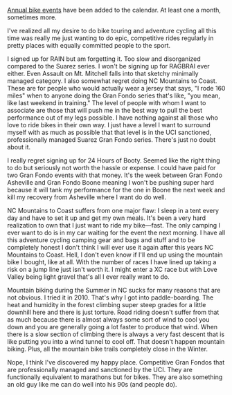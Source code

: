 [Annual bike events](../Fitness/Annual%20bike%20events.md) have been added to the calendar. At least one a month, sometimes more.

I've realized all my desire to do bike touring and adventure cycling all this time was really me just wanting to do epic, competitive rides regularly in pretty places with equally committed people to the sport.

I signed up for RAIN but am forgetting it. Too slow and disorganized compared to the Suarez series. I won't be signing up for RAGBRAI ever either. Even Assault on Mt. Mitchell falls into that sketchy minimally managed category. I also somewhat regret doing NC Mountains to Coast. These are for people who would actually wear a jersey that says, "I rode 160 miles" when to anyone doing the Gran Fondo series that's like, "you mean, like last weekend in training." The level of people with whom I want to associate are those that will push me in the best way to pull the best performance out of my legs possible. I have nothing against all those who love to ride bikes in their own way. I just have a level I want to surround myself with as much as possible that that level is in the UCI sanctioned, professionally managed Suarez Gran Fondo series. There's just no doubt about it.

I really regret signing up for 24 Hours of Booty. Seemed like the right thing to do but seriously not worth the hassle or expense. I could have paid for two Gran Fondo events with that money. It's the week between Gran Fondo Asheville and Gran Fondo Boone meaning I won't be pushing super hard because it will tank my performance for the one in Boone the next week and kill my recovery from Asheville where I want do do well.

NC Mountains to Coast suffers from one major flaw: I sleep in a tent every day and have to set it up and get my own meals. It's been a very hard realization to own that I just want to ride my bike—fast. The only camping I ever want to do is in my car waiting for the event the next morning. I have all this adventure cycling camping gear and bags and stuff and to be completely honest I don't think I will ever use it again after this years NC Mountains to Coast. Hell, I don't even know if I'll end up using the mountain bike I bought, like at all. With the number of races I have lined up taking a risk on a jump line just isn't worth it. I might enter a XC race but with Love Valley being light gravel that's all I ever really want to do.

Mountain biking during the Summer in NC sucks for many reasons that are not obvious. I tried it in 2010. That's why I got into paddle-boarding. The heat and humidity in the forest climbing super steep grades for a little downhill here and there is just torture. Road riding doesn't suffer from that as much because there is almost always some sort of wind to cool you down and you are generally going a lot faster to produce that wind. When there is a slow section of climbing there is always a very fast descent that is like putting you into a wind tunnel to cool off. That doesn't happen mountain biking. Plus, all the mountain bike trails completely close in the Winter.

Nope, I think I've discovered my happy place. Competitive Gran Fondos that are professionally managed and sanctioned by the UCI. They are functionally equivalent to marathons but for bikes. They are also something an old guy like me can do well into his 90s (and people do).

